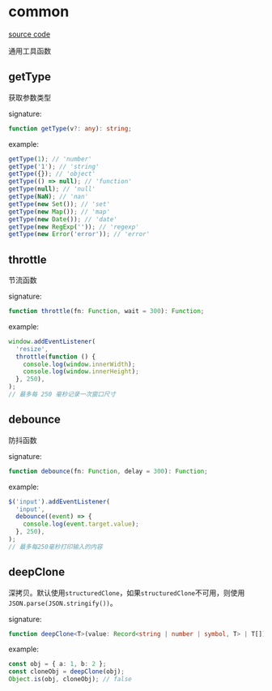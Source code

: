 # common

[source code](https://github.com/CiroLee/utils-gear/blob/main/src/utils.ts)

通用工具函数

## getType

获取参数类型

signature:

```typescript
function getType(v?: any): string;
```

example:

```typescript
getType(1); // 'number'
getType('1'); // 'string'
getType({}); // 'object'
getType(() => null); // 'function'
getType(null); // 'null'
getType(NaN); // 'nan'
getType(new Set()); // 'set'
getType(new Map()); // 'map'
getType(new Date()); // 'date'
getType(new RegExp('')); // 'regexp'
getType(new Error('error')); // 'error'
```

## throttle

节流函数

signature:

```typescript
function throttle(fn: Function, wait = 300): Function;
```

example:

```typescript
window.addEventListener(
  'resize',
  throttle(function () {
    console.log(window.innerWidth);
    console.log(window.innerHeight);
  }, 250),
);
// 最多每 250 毫秒记录一次窗口尺寸
```

## debounce

防抖函数

signature:

```typescript
function debounce(fn: Function, delay = 300): Function;
```

example:

```typescript
$('input').addEventListener(
  'input',
  debounce((event) => {
    console.log(event.target.value);
  }, 250),
);
// 最多每250毫秒打印输入的内容
```

## deepClone

深拷贝。默认使用`structuredClone`，如果`structuredClone`不可用，则使用`JSON.parse(JSON.stringify())`。

signature:

```ts
function deepClone<T>(value: Record<string | number | symbol, T> | T[]): Record<string | number | symbol, T> | T[];
```

example:

```ts
const obj = { a: 1, b: 2 };
const cloneObj = deepClone(obj);
Object.is(obj, cloneObj); // false
```
